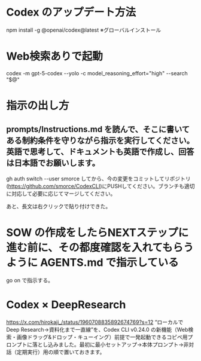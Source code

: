 ﻿# Codex のアップデート方法
npm install -g @openai/codex@latest
※グローバルインストール

# Web検索ありで起動
codex -m gpt-5-codex --yolo -c model_reasoning_effort="high" --search "$@"

# 指示の出し方
prompts/Instructions.md を読んで、そこに書いてある制約条件を守りながら指示を実行してください。英語で思考して、ドキュメントも英語で作成し、回答は日本語でお願いします。
--------------------------------
gh auth switch --user smorce
してから、今の変更をコミットしてリポジトリ(https://github.com/smorce/CodexCLI)にPUSHしてください。ブランチも適切に対応して必要に応じてマージしてください。

あと、長文は右クリックで貼り付けできた。


# SOW の作成をしたらNEXTステップに進む前に、その都度確認を入れてもらうように AGENTS.md で指示している

go on で指示する。

# Codex × DeepResearch

https://x.com/hirokaji_/status/1960708835892674769?s=12
“ローカルで Deep Research→資料化まで一直線”を、Codex CLI v0.24.0 の新機能（Web検索・画像ドラッグ&ドロップ・キューイング）前提で一発起動できるコピペ用プロンプトに落とし込みました。最初に最小セットアップ→本体プロンプト→非対話（定期実行）用の順で置いておきます。